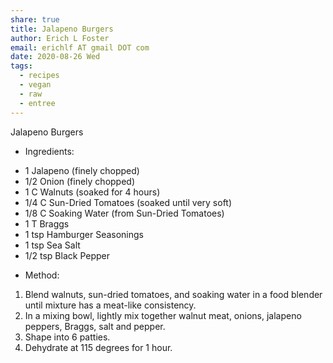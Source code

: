 ```yaml
---
share: true
title: Jalapeno Burgers
author: Erich L Foster
email: erichlf AT gmail DOT com
date: 2020-08-26 Wed
tags:
  - recipes
  - vegan
  - raw
  - entree
---
```


Jalapeno Burgers
* Ingredients:
- 1 Jalapeno (finely chopped)
- 1/2 Onion (finely chopped)
- 1 C Walnuts (soaked for 4 hours)
- 1/4 C Sun-Dried Tomatoes (soaked until very soft)
- 1/8 C Soaking Water (from Sun-Dried Tomatoes)
- 1 T Braggs
- 1 tsp Hamburger Seasonings
- 1 tsp Sea Salt
- 1/2 tsp Black Pepper

* Method:
1. Blend walnuts, sun-dried tomatoes, and soaking water in a food blender until mixture has a meat-like consistency.
2. In a mixing bowl, lightly mix together walnut meat, onions, jalapeno peppers, Braggs, salt and pepper.
3. Shape into 6 patties.
4. Dehydrate at 115 degrees for 1 hour.
